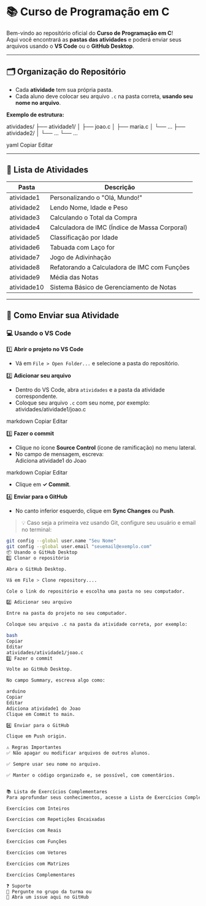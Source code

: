 # 📚 Curso de Programação em C

Bem-vindo ao repositório oficial do **Curso de Programação em C**!  
Aqui você encontrará as **pastas das atividades** e poderá enviar seus arquivos usando o **VS Code** ou o **GitHub Desktop**.

---

## 🗂️ Organização do Repositório

- Cada **atividade** tem sua própria pasta.
- Cada aluno deve colocar seu arquivo `.c` na pasta correta, **usando seu nome no arquivo**.

**Exemplo de estrutura:**

atividades/
├── atividade1/
│ ├── joao.c
│ ├── maria.c
│ └── ...
├── atividade2/
│ └── ...
└── ...

yaml
Copiar
Editar

---

## 📝 Lista de Atividades

| Pasta       | Descrição                                    |
|-------------|----------------------------------------------|
| atividade1  | Personalizando o "Olá, Mundo!"                |
| atividade2  | Lendo Nome, Idade e Peso                      |
| atividade3  | Calculando o Total da Compra                   |
| atividade4  | Calculadora de IMC (Índice de Massa Corporal)|
| atividade5  | Classificação por Idade                        |
| atividade6  | Tabuada com Laço for                           |
| atividade7  | Jogo de Adivinhação                            |
| atividade8  | Refatorando a Calculadora de IMC com Funções  |
| atividade9  | Média das Notas                               |
| atividade10 | Sistema Básico de Gerenciamento de Notas      |

---

## 🚀 Como Enviar sua Atividade

### 💻 Usando o **VS Code**

1️⃣ **Abrir o projeto no VS Code**  
- Vá em `File > Open Folder...` e selecione a pasta do repositório.

2️⃣ **Adicionar seu arquivo**  
- Dentro do VS Code, abra `atividades` e a pasta da atividade correspondente.  
- Coloque seu arquivo `.c` com seu nome, por exemplo:  
atividades/atividade1/joao.c

markdown
Copiar
Editar

3️⃣ **Fazer o commit**  
- Clique no ícone **Source Control** (ícone de ramificação) no menu lateral.  
- No campo de mensagem, escreva:  
Adiciona atividade1 do Joao

markdown
Copiar
Editar
- Clique em **✓ Commit**.

4️⃣ **Enviar para o GitHub**  
- No canto inferior esquerdo, clique em **Sync Changes** ou **Push**.

> 💡 Caso seja a primeira vez usando Git, configure seu usuário e email no terminal:  
```bash
git config --global user.name "Seu Nome"
git config --global user.email "seuemail@exemplo.com"
📦 Usando o GitHub Desktop
1️⃣ Clonar o repositório

Abra o GitHub Desktop.

Vá em File > Clone repository....

Cole o link do repositório e escolha uma pasta no seu computador.

2️⃣ Adicionar seu arquivo

Entre na pasta do projeto no seu computador.

Coloque seu arquivo .c na pasta da atividade correta, por exemplo:

bash
Copiar
Editar
atividades/atividade1/joao.c
3️⃣ Fazer o commit

Volte ao GitHub Desktop.

No campo Summary, escreva algo como:

arduino
Copiar
Editar
Adiciona atividade1 do Joao
Clique em Commit to main.

4️⃣ Enviar para o GitHub

Clique em Push origin.

⚠️ Regras Importantes
✅ Não apagar ou modificar arquivos de outros alunos.

✅ Sempre usar seu nome no arquivo.

✅ Manter o código organizado e, se possível, com comentários.


📚 Lista de Exercícios Complementares
Para aprofundar seus conhecimentos, acesse a Lista de Exercícios Complementares do IME-USP. Nela, você encontrará exercícios sobre:

Exercícios com Inteiros

Exercícios com Repetições Encaixadas

Exercícios com Reais

Exercícios com Funções

Exercícios com Vetores

Exercícios com Matrizes

Exercícios Complementares

❓ Suporte
📢 Pergunte no grupo da turma ou
📌 Abra um issue aqui no GitHub